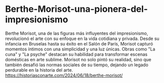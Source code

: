 # Berthe-Morisot-una-pionera-del-impresionismo
Berthe Morisot, una de las figuras más influyentes del impresionismo, revolucionó el arte con su enfoque en la vida cotidiana y privada. Desde su infancia en Bruselas hasta su éxito en el Salón de París, Morisot capturó momentos íntimos con una simplicidad y una luz únicas. Obras como "La cuna" y "La psyche" destacan su habilidad para transformar escenas domésticas en arte sublime. Morisot no solo pintó su realidad, sino que también desafió las normas sociales de su tiempo, dejando un legado perdurable en la historia del arte.
https://historiasconarte.com/2024/06/18/berthe-morisot/
